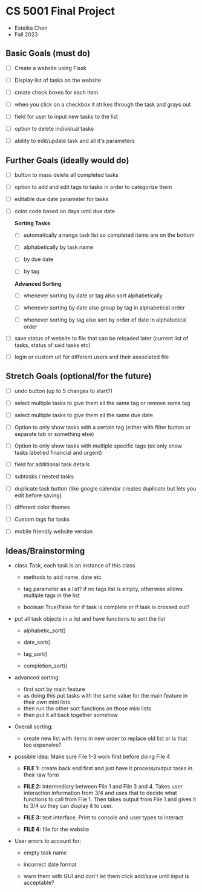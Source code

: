 # CS 5001 Final Project
* Estelita Chen
* Fall 2023

## Basic Goals (must do)

- [ ] Create a website using Flask

- [ ] Display list of tasks on the website

- [ ] create check boxes for each item

- [ ] when you click on a checkbox it strikes through the task and grays out

- [ ] field for user to input new tasks to the list

- [ ] option to delete individual tasks

- [ ] ability to edit/update task and all it's parameters

## Further Goals (ideally would do)

- [ ] button to mass delete all completed tasks

- [ ] option to add and edit tags to tasks in order to categorize them

- [ ] editable due date parameter for tasks

- [ ] color code based on days until due date
  
  **Sorting Tasks**
  
  - [ ] automatically arrange task list so completed items are on the bottom
  
  - [ ] alphabetically by task name
  
  - [ ] by due date
  
  - [ ] by tag
  
  **Advanced Sorting**
  
  - [ ] whenever sorting by date or tag also sort alphabetically
  
  - [ ] whenever sorting by date also group by tag in alphabetical order
  
  - [ ] whenever sorting by tag also sort by order of date in alphabetical order

- [ ] save status of website to file that can be reloaded later (current list of tasks, status of said tasks etc)

- [ ] login or custom url for different users and their associated file

## Stretch Goals (optional/for the future)

- [ ] undo button (up to 5 changes to start?)

- [ ] select multiple tasks to give them all the same tag or remove same tag

- [ ] select multiple tasks to give them all the same due date

- [ ] Option to only show tasks with a certain tag (either with filter button or separate tab or something else)

- [ ] Option to only show tasks with multiple specific tags (ex only show tasks labelled financial and urgent)

- [ ] field for additional task details

- [ ] subtasks / nested tasks

- [ ] duplicate task button (like google calendar creates duplicate but lets you edit before saving)

- [ ] different color themes

- [ ] Custom tags for tasks

- [ ] mobile friendly website version

## Ideas/Brainstorming

* class Task, each task is an instance of this class
  
  * methods to add name, date etc
  
  * tag parameter as a list? if no tags list is empty, otherwise allows multiple tags in the list
  
  * boolean True/False for if task is complete or if task is crossed out?

* put all task objects in a list and have functions to sort the list
  
  * alphabetic_sort()
  
  * date_sort()
  
  * tag_sort()
  
  * completion_sort()

* advanced sorting:
  
  * first sort by main feature
  * as doing this put tasks with the same value for the main feature in their own mini lists
  * then run the other sort functions on those mini lists
  * then put it all back together somehow

* Overall sorting:
  
  * create new list with items in new order to replace old list or is that too expensive?

* possible idea: Make sure File 1-3 work first before doing File 4
  
  * **FILE 1:** create back end first and just have it process/output tasks in their raw form
  
  * **FILE 2:** intermediary between File 1 and File 3 and 4. Takes user interaction information from 3/4 and uses that to decide what functions to call from File 1. Then takes output from File 1 and gives it to 3/4 so they can display it to user.
  
  * **FILE 3:** text interface. Print to console and user types to interact
  
  * **FILE 4:** file for the website

* User errors to account for:
  
  * empty task name
  
  * incorrect date format
  
  * warn them with GUI and don't let them click add/save until input is acceptable?
